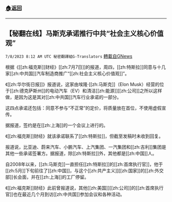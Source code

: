 ###  [:house:返回](README.md)
---


## 【秘翻在线】马斯克承诺推行中共“社会主义核心价值观”
`7/8/2023 8:12 AM UTC 秘密翻譯組G-Translators` [轉載自GNews](https://gnews.org/articles/1445843)

根据《[[zh:福克斯]]财经》[[zh:7月7日]]的报道，周四，[[zh:特斯拉]]同意与十几家[[zh:中共国]]汽车制造商推广“[[zh:社会主义核心价值观]]”。

《[[zh:华尔街日报]]》报道说，这家由埃隆·[[zh:马斯克]]（Elon Musk）经营的位于[[zh:德克萨斯州]]的电动汽车（EV）和清洁[[zh:能源]][[zh:公司]]之所以这样做，是因为这是其对[[zh:中共国]]汽车行业承诺的一部分。

这四点承诺还包括：同意不参与“不正常”的定价，将质量放在首位，不使用虚假宣传。

据报道，签约是在[[zh:上海]]的一个会议上进行的。

《[[zh:福克斯]]财经》就该承诺联系了[[zh:特斯拉]]，但截至发稿时未收到回复。

报道说，比亚迪、蔚来汽车、小鹏汽车、上汽集团、一汽集团和[[zh:吉利]]集团是其他一些承诺签署方。据报道，除[[zh:特斯拉]]外，其他都是[[zh:中国]]人。

自2008年以来，[[zh:马斯克]]一直担任[[zh:特斯拉]]的[[zh:首席执行官]]，他于[[zh:5月]]下旬前往了[[zh:中国]]，与这个[[zh:共产主义]][[zh:国家]]的[[zh:外交部]]长会面，并在[[zh:上海]]的工厂停留。

《[[zh:福克斯]]财经》此前曾报道说，其他[[zh:美国]][[zh:公司]]的[[zh:首席执行官]]也在最近几个月到访[[zh:中共国]]参加会议和各种活动。
